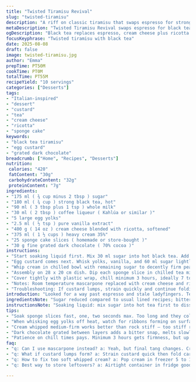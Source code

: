 ```yaml
---
title: "Twisted Tiramisu Revival"
slug: "twisted-tiramisu"
description: "A riff on classic tiramisu that swaps espresso for strong black tea and mascarpone for a blend of cream cheese and ricotta, yielding a tangy twist. Reduced sugar, altered soaking liquid, replaced ladyfingers with homemade sponge slices. The method plays with heat and texture cautiously, ensuring the egg custard thickens without scrambling, and cream whipped just right for loft. Cocoa swapped for finely grated dark chocolate added between layers, enhancing bitterness and texture. Chill time slightly less, patience in noticing cues emphasized. A kitchen experiment revealing delicate layers of sharpness, sweetness, and slight bitterness with creamy indulgence."
metaDescription: "Twisted Tiramisu Revival swaps espresso for black tea, mascarpone for cream cheese and ricotta. Layered sponge, ribbons of custard, grated dark chocolate. Patience needed."
ogDescription: "Black tea replaces espresso, cream cheese plus ricotta stand in mascarpone. Sponge cake layers soaked quick, custard ribbons form slowly with warmth. Chocolate grated not dusted."
focusKeyphrase: "Twisted tiramisu with black tea"
date: 2025-08-08
draft: false
image: twisted-tiramisu.jpg
author: "Emma"
prepTime: PT50M
cookTime: PT0M
totalTime: PT55M
recipeYield: "10 servings"
categories: ["Desserts"]
tags:
- "Italian-inspired"
- "dessert"
- "custard"
- "tea"
- "cream cheese"
- "ricotta"
- "sponge cake"
keywords:
- "black tea tiramisu"
- "egg custard"
- "grated dark chocolate"
breadcrumb: ["Home", "Recipes", "Desserts"]
nutrition: 
 calories: "420"
 fatContent: "30g"
 carbohydrateContent: "32g"
 proteinContent: "7g"
ingredients:
- "175 ml ( ¾ cup minus 2 tbsp ) sugar"
- "180 ml ( ¾ cup ) strong black tea, hot"
- "90 ml ( 3 tbsp plus 1 tsp ) whole milk"
- "30 ml ( 2 tbsp ) coffee liqueur ( Kahlúa or similar )"
- "5 large egg yolks"
- "2.5 ml ( ½ tsp ) pure vanilla extract"
- "400 g ( 14 oz ) cream cheese blended with ricotta, softened"
- "375 ml ( 1 ½ cups ) heavy cream 35%"
- "25 sponge cake slices ( homemade or store-bought )"
- "30 g fine grated dark chocolate ( 70% cocoa )"
instructions:
- "Start soaking liquid first. Mix 30 ml sugar into hot black tea. Add milk and coffee liqueur. Cool in fridge. Tea gives earthiness, replaces espresso bitterness. Don't skip chilling; soaking finger biscuits is quicker with cold liquid."
- "Egg custard comes next. Whisk yolks, vanilla, and 60 ml sugar lightly off heat till blended; then set bowl over barely simmering water. Keep whisking, slow and steady, watch for thick ribbons forming after about 6 minutes. Timing is flexible — feel texture, it should coat back of spoon smoothly before removing. Off heat, beat custard electric on medium until warm but not hot, fluffy, pale. Temperature control critical to avoid curdling. Slowly fold in cream cheese mixture; sharpness from ricotta adds bite, keep blend silky, no lumps."
- "Whip cream in chilled bowl with remaining sugar to decently firm peaks. Too soft and you'll lose structure, too stiff risks separating. Fold carefully into cheese custard — slow, folding motion to keep airiness intact. Texture here is everything. Keep ingredients cold for better volume."
- "Assembly on 28 x 20 cm dish. Dip each sponge slice in chilled tea mixture briefly, 1 to 2 seconds, no soggy mess. Break pieces to cover base evenly but avoid gaps. Layer half cream mix over. Sprinkle half grated chocolate evenly – offers subtle bitterness and melt-in-mouth texture compared to cocoa powder's dryness. Repeat layers; end with chocolate, no dusting this time to keep richness visible."
- "Cover tightly with plastic wrap, chill minimum 3 hours, ideally 7 to 9 hours. Flavor and texture develop over time; patience pays. If short on time, 3 hours will do but firmness slightly less pronounced. Serve cold as is or dust lightly with instant espresso powder to heighten bitterness for balance."
- "Notes: Room temperature mascarpone replaced with cream cheese and ricotta combo for tang and texture—experimented before, liked result better than plain mascarpone this time. Black tea swap saves caffeine, adds unique earthiness without overpowering sweetness. Sponge cake holds moisture better than ladyfingers in tea bath; avoid soggy failures. Watch cinnamon or nutmeg add-ons if you want spicier notes."
- "Troubleshooting: If custard lumps, strain quickly and continue folding. If cream too soft, pop in freezer 5 minutes and rewhip. If soaking too long, biscuits collapse — dip quick, build fast."
introduction: "Looked for a way past espresso and stale ladyfingers. Tea seemed mild but mysterious. Cream cheese plus ricotta rather than just mascarpone? Didn't expect much difference but that tang hooked me. Sugar cut down, offsets bitterness. Chocolate grated — not dusted — for crunch. It’s layered with patience, feeling custard become ribbons, cream whip grow stiff. Chill not rushed, flavors marry slowly overnight hours. Tried this on a whim; more depth than I hoped. There’s a tension between softness and structure; you have to sense when to stop dipping biscuits or risk a swamp. The smell, a mix of vanilla, coffee-liqueur, and baking warmth, fills the kitchen. Worth tinkering."
ingredientsNote: "Sugar reduced compared to usual lined recipes; bitterness from coffee liqueur and tea balances sweetness. Black tea pares down caffeine load but keeps intensity; choose a rich Assam or Darjeeling. Milk added to mellow absorption, helps biscuits soften just right. Cream cheese mixed with ricotta thickens custard gently and sharpens the palate — a subtle change bringing freshness to old standby mascarpone. Sponge cake slices in lieu of ladyfingers absorb liquid neatly without disintegrating; homemade preferable but high-quality store bought works. Fine grated dark chocolate replaces dusted cocoa, giving texture and more assertive chocolate taste. Vanilla extract to heighten aromatics, fresh quality essential. Egg yolks provide richness, careful cooking necessary to avoid scrambled eggs in custard step."
instructionsNote: "Soaking liquid: mix sugar into hot tea first to dissolve fully; cold afterwards is key. Dip sponge slices quickly in chilled soak to keep structure; longer soaking starts mush. The bain-marie egg custard stage demands attentive whisking until you see thickening evident as ribbons on surface; too little, custard weak drops; too long, risk cooked lumps. Cooling custard before adding cheese prevents curdling but keep it warm for incorporation ease. Whip cream firm but avoids dryness; fold gently to preserve airy mousse texture. Assembly layering: biscuit, mascarpone blend, chocolate — repeat. Cover pottery tightly for airtight chilled rest. Patience in refrigeration critical — texture sets, flavors marry slowly, data from experimentation. Serving cold, dust lightly with espresso powder optional for bitter kick. Watch for clumps or over-whipping signs, adjust steps subtly in kitchen environment. Errors salvage: strained custard if lumpy, brief chill of cream to rewhip, quick dip sponge to avoid soggy mess."
tips:
- "Soak sponge slices fast, one, two seconds max. Too long and they collapse — no structure. Use cold tea with sugar mixed in hot first, then cooled. Helps quick absorption without mush. Sponge cake better than ladyfingers here — moisture holds differently. Break pieces to fit tight without gaps. Keeps layers stable."
- "When whisking egg yolks off heat, watch for ribbons forming on surface. It’s subtle, slower than baking shows suggest. Ribbon means thicker but not cooked eggs. Temperature control critical — too hot and you get lumps or scrambled. Beat warm, not hot, after bain-marie to get right fluffiness before folding cheese blend."
- "Cream whipped medium-firm works better than rock stiff — too stiff risks breaking, separating fat and water. Folding technique important: slow, gentle, cut and lift to keep air in. Cold cream and bowl essential, else volume drops. If cream too soft re-chill 5 minutes then rewhip. No rush, feel texture changes as you go."
- "Dark chocolate grated between layers adds a bitter snap, melts slowly. Avoid cocoa dust powder — dries layers and less flavor. Grated texture gives contrast, tiny bits soften in chill but keep structure. Scatter evenly, no clumps or big chunks. Repeat in second layer but keep top clean for visible richness to finish."
- "Patience on chill times pays. Minimum 3 hours gets firmness, but up to 9 hours flavors marry better. Shorter rest softens texture — custard takes time to set fully. Cover tightly to avoid condensation or fridge odors. Optional dusting of espresso powder right before serving can boost bitter note if needed."
faq:
- "q: Can I use mascarpone instead? a: Yeah, but final tang changes. Cream cheese with ricotta brings sharper, fresher bite. Mascarpone softer flavor, less tang. Texture slightly less firm. Adjust sugar to balance sweetness when swapping."
- "q: What if custard lumps form? a: Strain custard quick then fold carefully. Can remix over bain-marie low heat gently. Avoid high heat next time. Pre-beat yolks well off heat before warming helps too. If lumps persist, small sieve rescue."
- "q: How to fix too soft whipped cream? a: Pop cream in freezer 5 to 10 min, then rewhip slowly. Dry cream breaks texture, so check every 10 seconds. Use fresh cream, very cold bowl. If overwhipped, mix in fresh cream lightly to regain softness."
- "q: Best way to store leftovers? a: Airtight container in fridge good for 2-3 days. Avoid freezer — texture ruins, custard splits. If no tight cover, fridge odors invade fast. Let come to fridge temp before serving; too cold mutes flavors."

---
```

